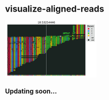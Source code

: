 # visualize-aligned-reads
<img
  src="example.png"
  alt="Alt text"
  style="display: inline-block; margin: 0 auto; max-width: 300px">
## Updating soon...
